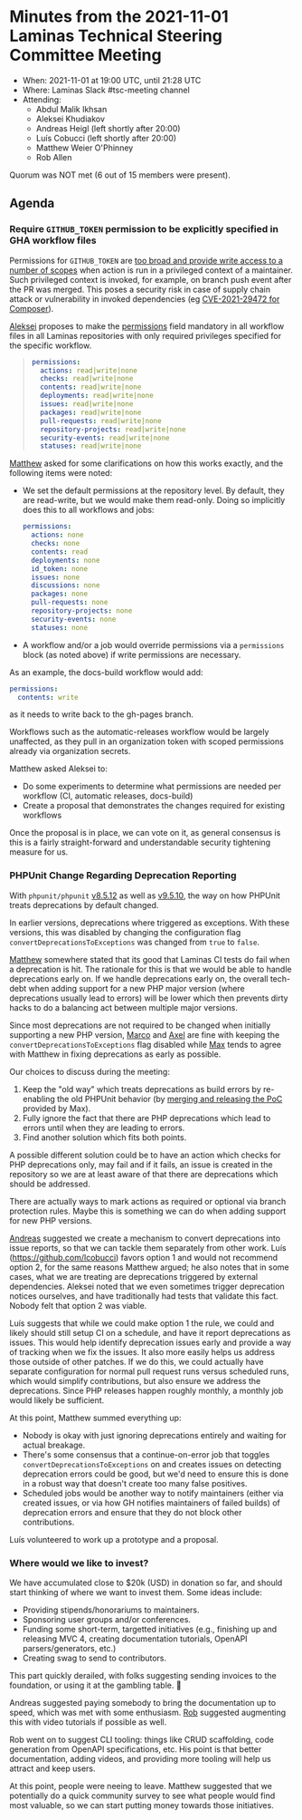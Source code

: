 # Minutes from the 2021-11-01 Laminas Technical Steering Committee Meeting

- When: 2021-11-01 at 19:00 UTC, until 21:28 UTC
- Where: Laminas Slack #tsc-meeting channel
- Attending:
  - Abdul Malik Ikhsan
  - Aleksei Khudiakov
  - Andreas Heigl (left shortly after 20:00)
  - Luís Cobucci (left shortly after 20:00)
  - Matthew Weier O'Phinney
  - Rob Allen

Quorum was NOT met (6 out of 15 members were present).

## Agenda

### Require `GITHUB_TOKEN` permission to be explicitly specified in GHA workflow files

Permissions for `GITHUB_TOKEN` are [too broad and provide write access to a number of scopes](https://docs.github.com/en/actions/reference/authentication-in-a-workflow#permissions-for-the-github_token) when action is run in a privileged context of a maintainer.
Such privileged context is invoked, for example, on branch push event after the PR was merged.
This poses a security risk in case of supply chain attack or vulnerability in invoked dependencies (eg [CVE-2021-29472 for Composer](https://nvd.nist.gov/vuln/detail/CVE-2021-29472)).

[Aleksei](https://github.com/Xerkus) proposes to make the [permissions](https://docs.github.com/en/actions/reference/workflow-syntax-for-github-actions#permissions) field mandatory in all workflow files in all Laminas repositories with only required privileges specified for the specific workflow.

> ```yaml
> permissions:
>   actions: read|write|none
>   checks: read|write|none
>   contents: read|write|none
>   deployments: read|write|none
>   issues: read|write|none
>   packages: read|write|none
>   pull-requests: read|write|none
>   repository-projects: read|write|none
>   security-events: read|write|none
>   statuses: read|write|none
> ```

[Matthew](https://github.com/weierophinney) asked for some clarifications on how this works exactly, and the following items were noted:

- We set the default permissions at the repository level.
  By default, they are read-write, but we would make them read-only.
  Doing so implicitly does this to all workflows and jobs:

  ```yaml
  permissions:
    actions: none
    checks: none
    contents: read
    deployments: none
    id_token: none
    issues: none
    discussions: none
    packages: none
    pull-requests: none
    repository-projects: none
    security-events: none
    statuses: none
  ```

- A workflow and/or a job would override permissions via a `permissions` block (as noted above) if write permissions are necessary.

As an example, the docs-build workflow would add:

```yaml
permissions:
  contents: write
```

as it needs to write back to the gh-pages branch.

Workflows such as the automatic-releases workflow would be largely unaffected, as they pull in an organization token with scoped permissions already via organization secrets.

Matthew asked Aleksei to:

- Do some experiments to determine what permissions are needed per workflow (CI, automatic releases, docs-build)
- Create a proposal that demonstrates the changes required for existing workflows

Once the proposal is in place, we can vote on it, as general consensus is this is a fairly straight-forward and understandable security tightening measure for us.

### PHPUnit Change Regarding Deprecation Reporting

With `phpunit/phpunit` [v8.5.12](https://github.com/sebastianbergmann/phpunit/blob/c814a05837f2edb0d1471d6e3f4ab3501ca3899a/ChangeLog-8.5.md#8521---2021-09-25) as well as [v9.5.10](https://github.com/sebastianbergmann/phpunit/blob/c814a05837f2edb0d1471d6e3f4ab3501ca3899a/ChangeLog-9.5.md#9510---2021-09-25), the way on how PHPUnit treats deprecations by default changed.

In earlier versions, deprecations where triggered as exceptions.
With these versions, this was disabled by changing the configuration flag `convertDeprecationsToExceptions` was changed from `true` to `false`.

[Matthew](https://github.com/weierophinney) somewhere stated that its good that Laminas CI tests do fail when a deprecation is hit.
The rationale for this is that we would be able to handle deprecations early on.
If we handle deprecations early on, the overall tech-debt when adding support for a new PHP major version (where deprecations usually lead to errors) will be lower which then prevents dirty hacks to do a balancing act between multiple major versions.

Since most deprecations are not required to be changed when initially supporting a new PHP version, [Marco](https://github.com/Ocramius) and [Axel](https://github.com/tux-rampage) are fine with keeping the `convertDeprecationsToExceptions` flag disabled while [Max](https://github.com/boesing) tends to agree with Matthew in fixing deprecations as early as possible.

Our choices to discuss during the meeting:

1. Keep the "old way" which treats deprecations as build errors by re-enabling the old PHPUnit behavior (by [merging and releasing the PoC](https://github.com/laminas/laminas-continuous-integration-action/pull/54) provided by Max).
2. Fully ignore the fact that there are PHP deprecations which lead to errors until when they are leading to errors.
3. Find another solution which fits both points.

A possible different solution could be to have an action which checks for PHP deprecations only, may fail and if it fails, an issue is created in the repository so we are at least aware of that there are deprecations which should be addressed.

There are actually ways to mark actions as required or optional via branch protection rules.
Maybe this is something we can do when adding support for new PHP versions.

[Andreas](https://github.com/heiglandreas) suggested we create a mechanism to convert deprecations into issue reports, so that we can tackle them separately from other work.
Luís (https://github.com/lcobucci) favors option 1 and would not recommend option 2, for the same reasons Matthew argued; he also notes that in some cases, what we are treating are deprecations triggered by external dependencies.
Aleksei noted that we even sometimes trigger deprecation notices ourselves, and have traditionally had tests that validate this fact. Nobody felt that option 2 was viable.

Luís suggests that while we could make option 1 the rule, we could and likely should still setup CI on a schedule, and have it report deprecations as issues.
This would help identify deprecation issues early and provide a way of tracking when we fix the issues.
It also more easily helps us address those outside of other patches.
If we do this, we could actually have separate configuration for normal pull request runs versus scheduled runs, which would simplify contributions, but also ensure we address the deprecations.
Since PHP releases happen roughly monthly, a monthly job would likely be sufficient.

At this point, Matthew summed everything up:

- Nobody is okay with just ignoring deprecations entirely and waiting for actual breakage.
- There's some consensus that a continue-on-error job that toggles `convertDeprecationsToExceptions` on and creates issues on detecting deprecation errors could be good, but we'd need to ensure this is done in a robust way that doesn't create too many false positives.
- Scheduled jobs would be another way to notify maintainers (either via created issues, or via how GH notifies maintainers of failed builds) of deprecation errors and ensure that they do not block other contributions.

Luís volunteered to work up a prototype and a proposal.

### Where would we like to invest?

We have accumulated close to $20k (USD) in donation so far, and should start thinking of where we want to invest them.
Some ideas include:

- Providing stipends/honorariums to maintainers.
- Sponsoring user groups and/or conferences.
- Funding some short-term, targetted initiatives (e.g., finishing up and releasing MVC 4, creating documentation tutorials, OpenAPI parsers/generators, etc.)
- Creating swag to send to contributors.

This part quickly derailed, with folks suggesting sending invoices to the foundation, or using it at the gambling table. :rofl:

Andreas suggested paying somebody to bring the documentation up to speed, which was met with some enthusiasm.
[Rob](https://github.com/Akrabat) suggested augmenting this with video tutorials if possible as well.

Rob went on to suggest CLI tooling: things like CRUD scaffolding, code generation from OpenAPI specifications, etc.
His point is that better documentation, adding videos, and providing more tooling will help us attract and keep users.

At this point, people were neeing to leave.
Matthew suggested that we potentially do a quick community survey to see what people would find most valuable, so we can start putting money towards those initiatives.

